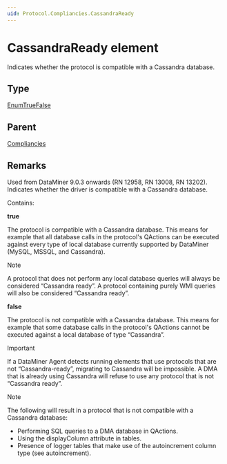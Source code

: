 ```yaml
---
uid: Protocol.Compliancies.CassandraReady
---
```


# CassandraReady element

Indicates whether the protocol is compatible with a Cassandra database.

## Type

[EnumTrueFalse](xref:Protocol-EnumTrueFalse)

## Parent

[Compliancies](xref:Protocol.Compliancies)

## Remarks

Used from DataMiner 9.0.3 onwards (RN 12958, RN 13008, RN 13202). Indicates whether the driver is compatible with a Cassandra database.

Contains:

**true**

The protocol is compatible with a Cassandra database. This means for example that all database calls in the protocol's QActions can be executed against every type of local database currently supported by DataMiner (MySQL, MSSQL, and Cassandra).

> [!NOTE]
> A protocol that does not perform any local database queries will always be considered “Cassandra ready”. A protocol containing purely WMI queries will also be considered “Cassandra ready”.

**false**

The protocol is not compatible with a Cassandra database. This means for example that some database calls in the protocol's QActions cannot be executed against a local database of type “Cassandra”.

> [!IMPORTANT]
> If a DataMiner Agent detects running elements that use protocols that are not “Cassandra-ready”, migrating to Cassandra will be impossible. A DMA that is already using Cassandra will refuse to use any protocol that is not “Cassandra ready”.

> [!NOTE]
>
> The following will result in a protocol that is not compatible with a Cassandra database:
> 
> - Performing SQL queries to a DMA database in QActions.
> - Using the displayColumn attribute in tables.
> - Presence of logger tables that make use of the autoincrement column type (see autoincrement).
